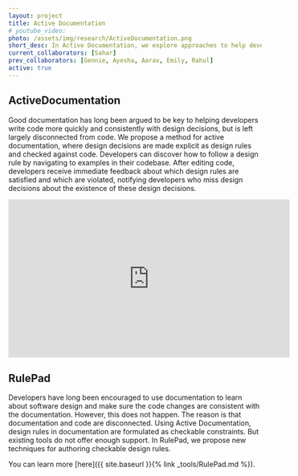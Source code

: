 ```yaml
---
layout: project
title: Active Documentation
# youtube_video: 
photo: /assets/img/research/ActiveDocumentation.png  
short_desc: In Active Documentation, we explore approaches to help developers easily document, check, and update design rules in code.
current_collaborators: [Sahar]
prev_collaborators: [Gennie, Ayesha, Aarav, Emily, Rahul]
active: true
---
```


## ActiveDocumentation

Good documentation has long been argued to be key to helping developers write code more quickly and 
consistently with design decisions, but is left largely disconnected from code. 
We propose a method for active documentation, where design decisions are made explicit as 
design rules and checked against code. Developers can discover how to follow a design rule 
by navigating to examples in their codebase. After editing code, developers receive immediate 
feedback about which design rules are satisfied and which are violated, notifying developers who miss 
design decisions about the existence of these design decisions.

<iframe width="560" height="315" src="https://www.youtube.com/embed/_AT8sNj02Ss" frameborder="0" allow="accelerometer; autoplay; encrypted-media; gyroscope; picture-in-picture" allowfullscreen></iframe>


## RulePad


Developers have long been encouraged to use documentation to learn about software design 
and make sure the code changes are consistent with the documentation.
However, this does not happen. The reason is that documentation and code are disconnected.
Using Active Documentation, design rules in documentation are formulated as checkable constraints.
But existing tools do not offer enough support. 
In RulePad, we propose new techniques for authoring checkable design rules.

You can learn more [here]({{ site.baseurl }}{% link _tools/RulePad.md %}).